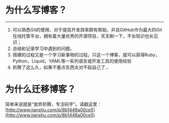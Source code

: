 # 为什么写博客？ #

---
1. 可以熟悉Git的使用，对于提高开发效率颇有帮助。并且GitHub作为最大的Git在线托管平台，拥有着大量优秀的开源项目，天天刷一下，不长知识也长见识；
2. 总结和记录学习中遇到的问题。
3. 搭建的过程又是一个学习新事物的过程。只这一个博客，就可以获得Ruby，Python，Liquid，YAML等一系列语言或开发工具的使用经验
4. 折腾了这么久，如果不塞点东西太对不起自己了...

# 为什么迁移博客？ #
简单来说就是“放弃折腾，专注码字”。请戳这里：[http://www.jianshu.com/p/8b1448a00ce5](http://www.jianshu.com/p/8b1448a00ce5)
